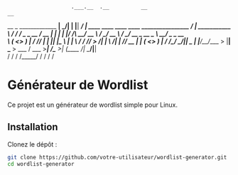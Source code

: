 

                        .___.__  .__          __                                                      __                
__  _  _____________  __| _/|  | |__| _______/  |_  ____      ____   ____   ____   ________________ _/  |_  ___________ 
\ \/ \/ /  _ \_  __ \/ __ | |  | |  |/  ___/\   __\/ __ \    / ___\_/ __ \ /    \_/ __ \_  __ \__  \\   __\/  _ \_  __ \
 \     (  <_> )  | \/ /_/ | |  |_|  |\___ \  |  | \  ___/   / /_/  >  ___/|   |  \  ___/|  | \// __ \|  | (  <_> )  | \/
  \/\_/ \____/|__|  \____ | |____/__/____  > |__|  \___  >  \___  / \___  >___|  /\___  >__|  (____  /__|  \____/|__|   
                         \/              \/            \/  /_____/      \/     \/     \/           \/                   


# Générateur de Wordlist

Ce projet est un générateur de wordlist simple pour Linux.

## Installation

Clonez le dépôt :

```bash
git clone https://github.com/votre-utilisateur/wordlist-generator.git
cd wordlist-generator

```
